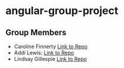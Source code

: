 # angular-group-project

## Group Members
- Caroline Finnerty [Link to Repo](https://github.com/s529428)
- Addi Lewis: [Link to Repo](https://github.com/Adalida-Lewis?tab=repositories)
- Lindsay Gillespie [Link to Repo](https://github.com/LinGill21)